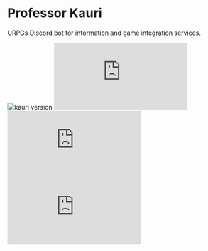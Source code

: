 # Professor Kauri

URPGs Discord bot for information and game integration services.

![kauri version](https://img.shields.io/badge/dynamic/json?color=c6a521&label=version&query=version&url=https%3A%2F%2Fraw.githubusercontent.com%2FMonbrey%2Fprofessor-kauri-v2%2Fmaster%2Fpackage.json) ![discord.js version](https://img.shields.io/badge/dynamic/json?color=2196f3&label=discord.js&query=dependencies["discord.js"]&url=https%3A%2F%2Fraw.githubusercontent.com%2FMonbrey%2Fprofessor-kauri-v2%2Fmaster%2Fpackage.json) ![discord-akario version](https://img.shields.io/badge/dynamic/json?color=87202F&label=discord-akairo&query=dependencies["discord-akairo"]&url=https%3A%2F%2Fraw.githubusercontent.com%2FMonbrey%2Fprofessor-kauri-v2%2Fmaster%2Fpackage.json) ![mongoose version](https://img.shields.io/badge/dynamic/json?color=880000&label=mongoose&query=dependencies["mongoose"]&url=https%3A%2F%2Fraw.githubusercontent.com%2FMonbrey%2Fprofessor-kauri-v2%2Fmaster%2Fpackage.json)

